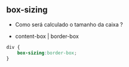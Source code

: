 ## box-sizing

* Como será calculado o tamanho da caixa ?

- content-box | border-box

```css
div {
    box-sizing:border-box;
}
````